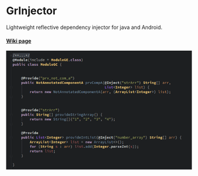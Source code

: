 # GrInjector 
Lightweight reflective dependency injector for java and Android.
#### <a href="https://github.com/henryco/GrInjector/wiki/GrInjector-guide.">**Wiki page**</a>

<img src="https://raw.githubusercontent.com/henryco/GrInjector/master/DOC/Screenshot%20from%202018-01-12%2015-21-03.png"/>
